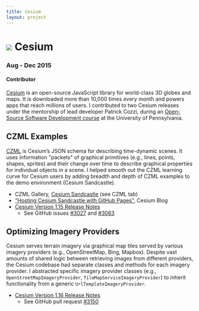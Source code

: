 ```yaml
---
title: Cesium
layout: project
---
```

# ![][5] Cesium
### Aug - Dec 2015
#### Contributor

[Cesium][6] is an open-source JavaScript library for world-class 3D globes and maps. It is downloaded more than 10,000 times every month and powers apps that reach millions of users. I contributed to two Cesium releases under the mentorship of lead developer Patrick Cozzi, during an [Open-Source Software Development course][9] at the University of Pennsylvania.

## CZML Examples

[CZML][8] is Cesium’s JSON schema for describing time-dynamic scenes. It uses information "packets" of graphical primitives (e.g., lines, points, shapes, sprites) and their change over time to describe graphical properties for individual objects in a scene. I helped smooth out the CZML learning curve for Cesium users by adding breadth and depth of CZML examples to the demo environment (Cesium Sandcastle).

- CZML Gallery, [Cesium Sandcastle][7] (see CZML tab)
- ["Hosting Cesium Sandcastle with GitHub Pages"][3], Cesium Blog
- [Cesium Version 1.15 Release Notes][10]
  - See GitHub issues [#3027][14] and [#3063][13]

## Optimizing Imagery Providers

Cesium serves terrain imagery via graphical map tiles served by various imagery providers (e.g., OpenStreetMap, Bing, Mapbox). Despite vast amounts of shared logic between retrieving images from different providers, the Cesium codebase had separate classes and methods for each imagery provider. I abstracted specific imagery provider classes (e.g., `OpenStreetMapImageryProvider`, `TileMapServiceImageryProvider`) to inherit functionality from a generic `UrlTemplateImageryProvider`.

- [Cesium Version 1.16 Release Notes][12]
  - See GitHub pull request [#3150][11]

[1]: https://docs.google.com/presentation/d/1B3TKKrlR3Cv7rHPrFh6q_cm9WRHjiUvoXqldixDYwtw/edit?usp=sharing
[2]: http://cesiumjs.org/2015/09/29/Collaboration-with-University-of-Pennsylvania/
[3]: http://cesiumjs.org/2015/10/07/Hosting-Cesium-Sandcastle-with-GitHub-pages/
[4]: http://cesiumjs.org/2015/11/02/Cesium-version-1.15-released/
[5]: /assets/images/cesium-logo.jpg
[6]: https://cesium.com/
[7]: http://cesiumjs.org/Cesium/Apps/Sandcastle/index.html
[8]: https://github.com/AnalyticalGraphicsInc/czml-writer/wiki/CZML-Guide
[9]: https://cesium.com/blog/2015/09/29/collaboration-with-university-of-pennsylvania/
[10]: https://cesium.com/blog/2015/11/02/cesium-version-1.15-released/
[11]: https://github.com/AnalyticalGraphicsInc/cesium/pull/3150
[12]: https://github.com/AnalyticalGraphicsInc/cesium/blob/1.18/CHANGES.md
[13]: https://github.com/AnalyticalGraphicsInc/cesium/issues/3063
[14]: https://github.com/AnalyticalGraphicsInc/cesium/issues/3027
